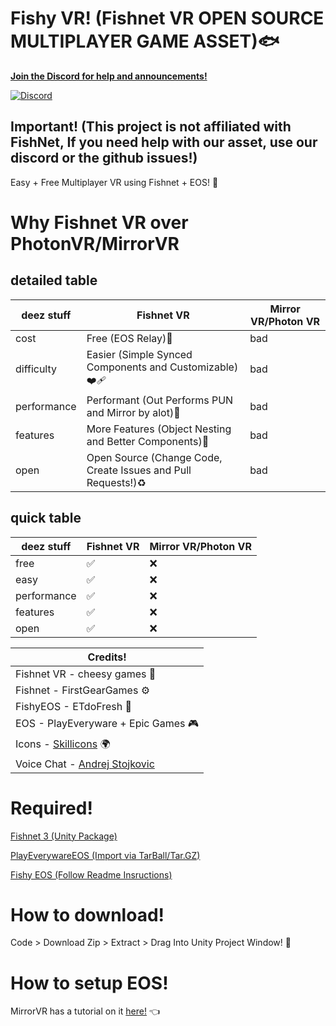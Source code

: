 # Fishy VR! (Fishnet VR OPEN SOURCE MULTIPLAYER GAME ASSET)🐟
<a href="https://discord.gg/CMmDnkjrUc">
<b>Join the Discord for help and announcements!</b>

[![Discord](https://skillicons.dev/icons?i=discord)](https://discord.gg/CMmDnkjrUc)
</a>

## Important! (This project is not affiliated with FishNet, If you need help with our asset, use our discord or the github issues!)

Easy + Free Multiplayer VR using Fishnet + EOS! 🥳

# Why Fishnet VR over PhotonVR/MirrorVR
## detailed table
|deez stuff|Fishnet VR |Mirror VR/Photon VR|
|-----|-------------|-------------|
|cost|Free (EOS Relay)💸|bad|
|difficulty|Easier (Simple Synced Components and Customizable)❤️‍🩹|bad|
|performance|Performant (Out Performs PUN and Mirror by alot)🚀|bad|
|features|More Features (Object Nesting and Better Components)💪|bad|
|open|Open Source (Change Code, Create Issues and Pull Requests!)♻️|bad|
## quick table
|deez stuff|Fishnet VR |Mirror VR/Photon VR|
|-----|-------------|-------------|
|free|✅|❌|
|easy|✅|❌|
|performance|✅|❌|
|features|✅|❌|
|open|✅|❌|

|Credits!|
|-------|
|Fishnet VR - cheesy games 🧀|
|Fishnet - FirstGearGames ⚙️|
|FishyEOS - ETdoFresh 🍃|
|EOS - PlayEveryware + Epic Games 🎮|
|Icons - [Skillicons](https://skillicons.dev) 🌍|
|Voice Chat - [Andrej Stojkovic](https://github.com/AndrejStojkovic/FishNet-Voice)|

# Required!
[Fishnet 3 (Unity Package)](https://github.com/FirstGearGames/FishNet/releases/download/3.11.18/FishNetworking.3.11.18R.unitypackage)

[PlayEverywareEOS (Import via TarBall/Tar.GZ)](https://github.com/EOS-Contrib/eos_plugin_for_unity/releases)

[Fishy EOS (Follow Readme Insructions)](https://github.com/ETdoFresh/FishyEOS)

# How to download!
Code > Download Zip > Extract > Drag Into Unity Project Window! 📩

# How to setup EOS!

MirrorVR has a tutorial on it [here!](https://github.com/MirrorVR/MirrorVR/wiki/Installation#installation-steps) 👈
